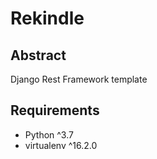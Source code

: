 # Rekindle

## Abstract

Django Rest Framework template

## Requirements

* Python ^3.7
* virtualenv ^16.2.0
